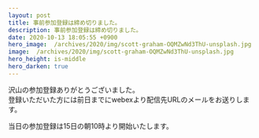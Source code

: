```yaml
---
layout: post
title: 事前参加登録は締め切りました。
description: 事前参加登録は締め切りました。
date: 2020-10-13 18:05:55 +0900
hero_image:  /archives/2020/img/scott-graham-OQMZwNd3ThU-unsplash.jpg
image:  /archives/2020/img/scott-graham-OQMZwNd3ThU-unsplash.jpg
hero_height: is-middle
hero_darken: true
---
```

沢山の参加登録ありがとうございました。<br />
登録いただいた方には前日までにwebexより配信先URLのメールをお送りします。

当日の参加登録は15日の朝10時より開始いたします。